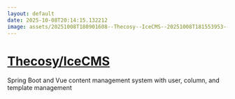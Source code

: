 ```yaml
---
layout: default
date: 2025-10-08T20:14:15.132212
image: assets/20251008T180901608--Thecosy--IceCMS--20251008T181553953--cropped.png
---
```


# [Thecosy/IceCMS](https://github.com/Thecosy/IceCMS)

Spring Boot and Vue content management system with user, column, and template management
